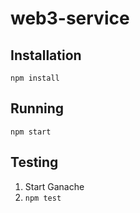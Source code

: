 # web3-service

## Installation

`npm install`

## Running

`npm start`

## Testing

1. Start Ganache
2. `npm test`
